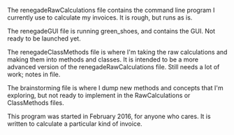The renegadeRawCalculations file contains the command line program I currently use to calculate my invoices. It is rough, but runs as is.

The renegadeGUI file is running green_shoes, and contains the GUI. Not ready to be launched yet.

The renegadeClassMethods file is where I'm taking the raw calculations and making them into methods and classes. It is intended to be a more advanced version of the renegadeRawCalculations file. Still needs a lot of work; notes in file. 

The brainstorming file is where I dump new methods and concepts that I'm exploring, but not ready to implement in the RawCalculations or ClassMethods files.

This program was started in February 2016, for anyone who cares. It is written to calculate a particular kind of invoice. 
